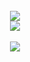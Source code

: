 <br/>
<div align="center">
    <img src="https://skillicons.dev/icons?i=py,java,c,rust,kotlin,cpp" />
    <br/>
    <img src="https://skillicons.dev/icons?i=opencv,raspberrypi,tensorflow,idea,git,kali" />
    <br/>
    <br/>
    <img src="https://github-readme-stats.vercel.app/api/top-langs/?username=ArmanJabari&theme=ayu-mirage&show_icons=true&hide_border=true&layout=compact"/>
</div>
